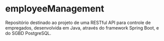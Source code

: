 # employeeManagement
Repositório destinado ao projeto de uma RESTful API para controle de empregados, desenvolvida em Java, através do framework Spring Boot, e do SGBD PostgreSQL.
